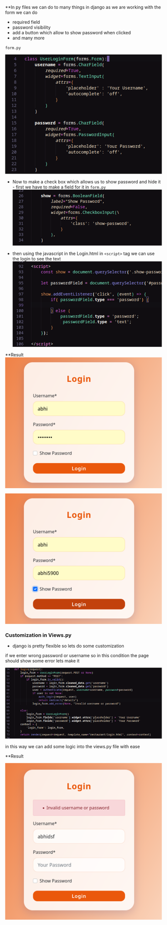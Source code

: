 **In py files we can do to many things in django as we are working with the form we can do  
- required field
- password visibility
- add a button which allow to show password when clicked
- and many more

`form.py`

![Pasted image 20250623172445](img/Pasted%20image%2020250623172445.png)

 - Now to make a check box which allows us to show password and hide it - first we have to make a field for it in `form.py`
    ![Pasted image 20250623173548](img/Pasted%20image%2020250623173548.png)

- then using the javascript in the Login.html in `<script>` tag we can use the login to see the text
    ![Pasted image 20250623173745](img/Pasted%20image%2020250623173745.png)


**Result
![Pasted image 20250623173811](img/Pasted%20image%2020250623173811.png)


![Pasted image 20250623173821](img/Pasted%20image%2020250623173821.png)


### Customization in Views.py

- django is pretty flexible so lets do some customization 

if we enter wrong password or username so in this condition the page should show some error lets make it 

![Pasted image 20250623174453](img/Pasted%20image%2020250623174453.png)

in this way we can add some logic into the views.py file with ease

**Result

![Pasted image 20250623174528](img/Pasted%20image%2020250623174528.png)